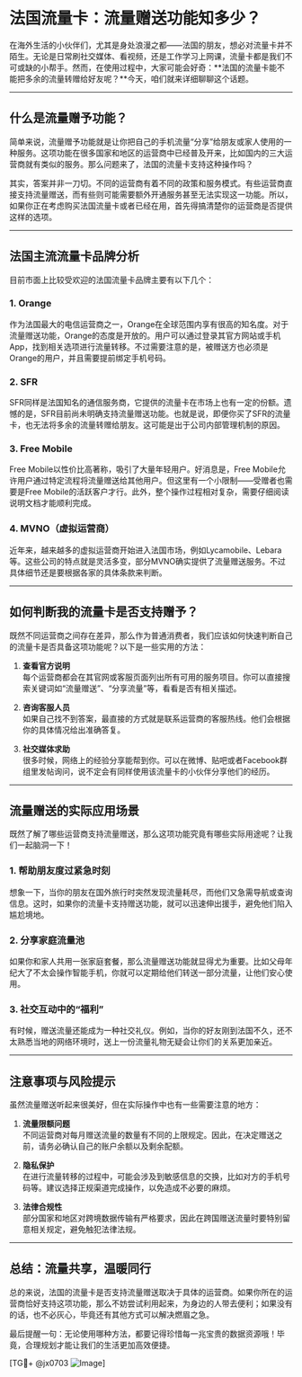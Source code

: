 # 法国流量卡：流量赠送功能知多少？

在海外生活的小伙伴们，尤其是身处浪漫之都——法国的朋友，想必对流量卡并不陌生。无论是日常刷社交媒体、看视频，还是工作学习上网课，流量卡都是我们不可或缺的小帮手。然而，在使用过程中，大家可能会好奇：**法国的流量卡能不能把多余的流量转赠给好友呢？**今天，咱们就来详细聊聊这个话题。

---

## 什么是流量赠予功能？

简单来说，流量赠予功能就是让你把自己的手机流量“分享”给朋友或家人使用的一种服务。这项功能在很多国家和地区的运营商中已经普及开来，比如国内的三大运营商就有类似的服务。那么问题来了，法国的流量卡支持这种操作吗？

其实，答案并非一刀切。不同的运营商有着不同的政策和服务模式。有些运营商直接支持流量赠送，而有些则可能需要额外开通服务甚至无法实现这一功能。所以，如果你正在考虑购买法国流量卡或者已经在用，首先得搞清楚你的运营商是否提供这样的选项。

---

## 法国主流流量卡品牌分析

目前市面上比较受欢迎的法国流量卡品牌主要有以下几个：

### 1. **Orange**
作为法国最大的电信运营商之一，Orange在全球范围内享有很高的知名度。对于流量赠送功能，Orange的态度是开放的。用户可以通过登录其官方网站或手机App，找到相关选项进行流量转移。不过需要注意的是，被赠送方也必须是Orange的用户，并且需要提前绑定手机号码。

### 2. **SFR**
SFR同样是法国知名的通信服务商，它提供的流量卡在市场上也有一定的份额。遗憾的是，SFR目前尚未明确支持流量赠送功能。也就是说，即便你买了SFR的流量卡，也无法将多余的流量转赠给朋友。这可能是出于公司内部管理机制的原因。

### 3. **Free Mobile**
Free Mobile以性价比高著称，吸引了大量年轻用户。好消息是，Free Mobile允许用户通过特定流程将流量赠送给其他用户。但这里有一个小限制——受赠者也需要是Free Mobile的活跃客户才行。此外，整个操作过程相对复杂，需要仔细阅读说明文档才能顺利完成。

### 4. **MVNO（虚拟运营商）**
近年来，越来越多的虚拟运营商开始进入法国市场，例如Lycamobile、Lebara等。这些公司的特点就是灵活多变，部分MVNO确实提供了流量赠送服务。不过具体细节还是要根据各家的具体条款来判断。

---

## 如何判断我的流量卡是否支持赠予？

既然不同运营商之间存在差异，那么作为普通消费者，我们应该如何快速判断自己的流量卡是否具备这项功能呢？以下是一些实用的方法：

1. **查看官方说明**  
   每个运营商都会在其官网或客服页面列出所有可用的服务项目。你可以直接搜索关键词如“流量赠送”、“分享流量”等，看看是否有相关描述。

2. **咨询客服人员**  
   如果自己找不到答案，最直接的方式就是联系运营商的客服热线。他们会根据你的具体情况给出准确答复。

3. **社交媒体求助**  
   很多时候，网络上的经验分享能帮到你。可以在微博、贴吧或者Facebook群组里发帖询问，说不定会有同样使用该流量卡的小伙伴分享他们的经历。

---

## 流量赠送的实际应用场景

既然了解了哪些运营商支持流量赠送，那么这项功能究竟有哪些实际用途呢？让我们一起脑洞一下！

### 1. 帮助朋友度过紧急时刻  
想象一下，当你的朋友在国外旅行时突然发现流量耗尽，而他们又急需导航或查询信息。这时，如果你的流量卡支持赠送功能，就可以迅速伸出援手，避免他们陷入尴尬境地。

### 2. 分享家庭流量池  
如果你和家人共用一张家庭套餐，那么流量赠送功能就显得尤为重要。比如父母年纪大了不太会操作智能手机，你就可以定期给他们转送一部分流量，让他们安心使用。

### 3. 社交互动中的“福利”  
有时候，赠送流量还能成为一种社交礼仪。例如，当你的好友刚到法国不久，还不太熟悉当地的网络环境时，送上一份流量礼物无疑会让你们的关系更加亲近。

---

## 注意事项与风险提示

虽然流量赠送听起来很美好，但在实际操作中也有一些需要注意的地方：

1. **流量限额问题**  
   不同运营商对每月赠送流量的数量有不同的上限规定。因此，在决定赠送之前，请务必确认自己的账户余额以及剩余配额。

2. **隐私保护**  
   在进行流量转移的过程中，可能会涉及到敏感信息的交换，比如对方的手机号码等。建议选择正规渠道完成操作，以免造成不必要的麻烦。

3. **法律合规性**  
   部分国家和地区对跨境数据传输有严格要求，因此在跨国赠送流量时要特别留意相关规定，避免触犯法律法规。

---

## 总结：流量共享，温暖同行

总的来说，法国的流量卡是否支持流量赠送取决于具体的运营商。如果你所在的运营商恰好支持这项功能，那么不妨尝试利用起来，为身边的人带去便利；如果没有的话，也不必灰心，毕竟还有其他方式可以解决燃眉之急。

最后提醒一句：无论使用哪种方法，都要记得珍惜每一兆宝贵的数据资源哦！毕竟，合理规划才能让我们的生活更加高效便捷。

[TG💪+ @jx0703 ![Image](https://github.com/user-attachments/assets/dbca1d08-cadb-493c-b0ec-ad6f7a83f270)]
